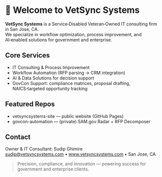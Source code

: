 # 👋 Welcome to VetSync Systems

**VetSync Systems** is a Service‑Disabled Veteran‑Owned IT consulting firm in San Jose, CA.  
We specialize in workflow optimization, process improvement, and AI‑enabled solutions for government and enterprise.

## Core Services
- IT Consulting & Process Improvement
- Workflow Automation (RFP parsing → CRM integration)
- AI & Data Solutions for decision support
- GovCon Support: compliance matrices, proposal drafting, NAICS‑targeted opportunity tracking

## Featured Repos
- vetsyncsystems-site — public website (GitHub Pages)
- govcon-automation — (private) SAM.gov Radar + RFP Decomposer

## Contact
Owner & IT Consultant: Sudip Ghimire  
sudip@vetsyncsystems.com • www.vetsyncsystems.com • San Jose, CA

> Precision, compliance, and innovation — powering success for government and enterprise clients.
